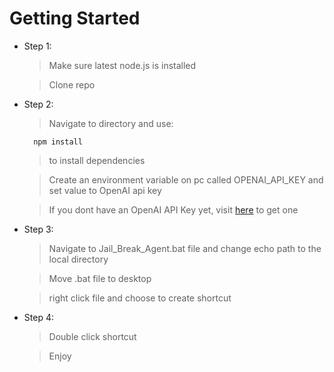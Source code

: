 
# Getting Started

- Step 1:
	>Make sure latest node.js is installed

	>Clone repo

  

- Step 2:

	>Navigate to directory and use:

		npm install

	> to install dependencies

	>Create an environment variable on pc called OPENAI_API_KEY and set value to OpenAI api key

	>If you dont have an OpenAI API Key yet, visit [here](https://platform.openai.com/api-keys) to get one

- Step 3:
	>Navigate to Jail_Break_Agent.bat file and change echo path to the local directory

	> Move .bat file to desktop

	>right click file and choose to create shortcut

- Step 4:

	>Double click shortcut

	>Enjoy